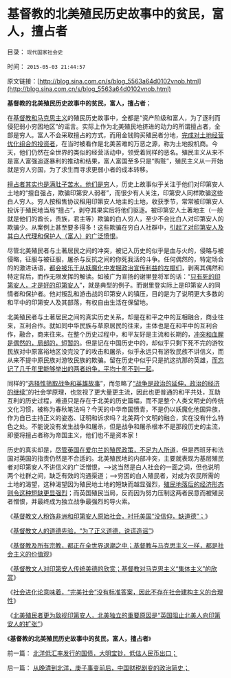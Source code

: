 # 基督教的北美殖民历史故事中的贫民，富人，擅占者

目录： `现代国家社会史` 

时间： `2015-05-03 21:44:57` 

原文链接：[http://blog.sina.com.cn/s/blog_5563a64d0102vnob.html](http://blog.sina.com.cn/s/blog_5563a64d0102vnob.html)

**基督教的北美殖民历史故事中的贫民，富人，擅占者**；

在[基督教和马克思主义](../../../2011/9/16/为什么基督教和马克思主义都攻击科学进化论？.md)的殖民历史故事中，全都是“资产阶级和富人，为了逐利而侵犯弱小穷困地区”的谣言。实际上作为北美殖民地挤进的动力的所谓擅占者，全部是穷人。富人不会采取擅占的方式，而用金钱购买殖民者分地，[完成对土地经营优化组合的投资者](../../../2013/3/26/农业沉重的社会责任！任何“再分配”的改革都必定失败；.md)，在当时被看作是北美苦难的万恶之源，称为土地投机商。今天，他们仍然在全世界的类似的经营活动中，领受着同样的恶名。殖民主义从来不是富人富强追逐暴利的推动和结果，富人富国至多只是“购赃”，殖民主义从一开始就是穷人穷国，为了求生而寻求更弱小者的成本转移。

[擅占者其实也是满肚子苦水，他们是穷](../../../2011/9/28/以色列定居点与北美移民的“擅占村”和家庭牌半自动步枪.md)人，历史上故事似乎关注于他们对印第安人土地的“擅自强占，欺骗印第安人弱者”，而很少有人关注，印第安人同样欺骗这些白人穷人。穷人按租售协议租用印第安人地主的土地，收获季节，常常被印第安人投诉于殖民地当局“擅占”，剥夺其果实后将他们驱逐。被印第安人土著地主（一般就是他们的酋长，贵族，君主等）欺骗的白人穷人，至少不会比白人对印第安人的欺骗少。从案例上甚至要多得多！这些欺骗在穷白人社群中，[引起了对印第安人及其白人代理和保护人（富人）的广泛愤恨](../../../2011/10/1/土地观念差异,印第安人义和团式的愤怒.md)。

尽管北美殖民者与土著居民之间的冲突，被记入历史的似乎是血与火的，侵略与被侵略，征服与被征服，屠杀与反抗之间的你死我活的斗争。任何偶然的，特定场合的的激进话语，[都会被乐于从妖魔化中发掘政治宣传利益的左棍们](../../../2011/1/19/“妖魔化美国”有全球“统一战线”.md)，剥离其偶然和特定背后，而作无限发挥的解读。如被广为宣扬的谢里登将军的话：“[只有死的印第安人，才是好的印第安人](../../../2011/9/24/谁欢呼“只有死的印第安人，才是好的印第安人”.md)”，就是典型的例子。而谢里登实际上是印第安人的同情者和保护者。他对叛乱和游击战的印第安人的镇压，目的是为了说明更大多数的和平中的印第安人及其部落，有权自由生活在保留地。

北美殖民者与土著居民之间的真实历史关系，却是在和平之中的互相融合，商业往来，互利合作。就如同中华民族与草原居民的往来，主体也是在和平中的互利合作，融合，商来往来。在整个历史过程中，和平友好是主流和长期的，[冲突和血腥是偶然的，局部的，短暂的](../../../2008/11/27/血的教训：不要妖魔化敌人.md)。但是记在中国历史中的，却似乎只剩下死不完的游牧民族对中原富裕地区没完没了的攻击和屠杀，似乎永远只有游牧民族不讲信义，而从来不提中原民族对游牧民族的欺骗。留在历史中似乎只是抗这抗那的英雄，[而忘记了几千年里能够举出的两者纷争，平均十年不到一起](../../../2011/8/22/游牧民族不是天生的侵略者，万里长城没鬼用.md)。

同样的“[选择性筛取战争和英雄故事](../../../2014/11/26/选择性法则：任何基于断言的论据，所支持的论点必定是伪命题.md)”，而忽略了[“战争是政治的延伸，政治的经济的继续”](../../../2015/1/5/从进化论的人性定理，理解《黑客帝国》，积弊如山下的血酬.md)的社会学原理，也忽视了更大量更主流，因此也更普通的和平共处，互助互利的历史过程，难道只是存在于北美的历史篇幅，而不是整个人类文明史的传统文化习惯，被称为春秋笔法吗？今天的中华帝国愤青，不是仍以妖魔化他国异族，作为自已主持正义的姿态、证明和诉求吗？北美两个文明的融合，实在没有什么特色之处。不能说没有发生战争和屠杀，但是战争和屠杀根本不是那段历史的主流，即便将擅占者称为帝国主义，他们也不是资本家！

历史的真实却是，[尽管英国在爱尔兰的殖民政策，不足为人所道](../../../2011/12/13/爱尔兰大饥荒的教训;垄断同情心的“向弱者倾斜”.md)，但是西班牙和法国对英国的指责仍然是不合适的。北美殖民地的内部冲突，主要就表现为基层殖民者对印第安人不讲信义的广泛憎恨，——>这当然是白人社会的一面之词，但也说明两个社群之间，缺乏有效的沟通渠道；——>穷困的白人殖民者，对成为农民所需的土地的渴望，这种渴望因为殖民地土地的短缺而越显强烈，[殖民地落后的经济形态则令这种短缺更显强烈](../../../2015/4/21/北美殖民地及美国早期经济制度落后，导致“土地刚需”的领土扩张.md)；而英国殖民当局，反而因为努力压制这两者民意而被殖民者憎恨，并最终成为独立战争最强烈的导火索。

《[基督教文人粉饰非洲和印第安人原始社会，衬托美国“没信仰，缺道德”；](../../../2015/4/27/基督教文人粉饰原始社会，衬托美国“没信仰，缺道德”；.md)》

《[基督教文人的道德先验，“为了正义道德，说谎造谣”](../../../2015/4/28/基督教文人的道德先验，“为了正义道德，说谎造谣”.md)》

《[基督教及所有宗教，都正在全世界退潮之中；基督教与马克思主义一样，都是社会主义的价值观](../../../2015/4/29/基督教及所有宗教，已经在全世界持续退潮了几百年.md)》

《[基督教文人对印第安人传统美德的欣赏；基督教对马克思主义“集体主义”的欣赏](../../../2015/4/30/基督教文人对印第安人传统美德的欣赏；.md)》

《[社会进化论意味着，“完美社会”没有标准答案，因此不存在社会建构主义的合理性](../../../2015/5/1/全世界传统文人幻想的“完美社会”的共同模式.md)》

《[北美殖民者更为敌视印第安人，北美独立的重要原因是“英国阻止北美人向印第安人的扩张”](../../../2015/5/2/弗吉尼亚培根起义，北美独立战争的萌芽.md)》

《**基督教的北美殖民历史故事中的贫民，富人，擅占者**》

前一篇： [北洋低汇率发行的国债，大明宝钞，低估人民币出口；](../../../2015/5/3/北洋低汇率发行的国债，大明宝钞，低估人民币出口；.md)

后一篇： [从晚清到北洋，庚子事变前后，中国财税剧变的政治简史；](../../../2015/5/2/从晚清到北洋，庚子事变前后，中国财税剧变的政治简史；.md)

